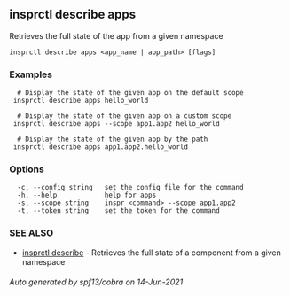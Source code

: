 ## insprctl describe apps

Retrieves the full state of the app from a given namespace

```
insprctl describe apps <app_name | app_path> [flags]
```

### Examples

```
  # Display the state of the given app on the default scope
 insprctl describe apps hello_world

  # Display the state of the given app on a custom scope
 insprctl describe apps --scope app1.app2 hello_world

  # Display the state of the given app by the path
 insprctl describe apps app1.app2.hello_world

```

### Options

```
  -c, --config string   set the config file for the command
  -h, --help            help for apps
  -s, --scope string    inspr <command> --scope app1.app2
  -t, --token string    set the token for the command
```

### SEE ALSO

* [insprctl describe](inspr_describe.md)	 - Retrieves the full state of a component from a given namespace

###### Auto generated by spf13/cobra on 14-Jun-2021
